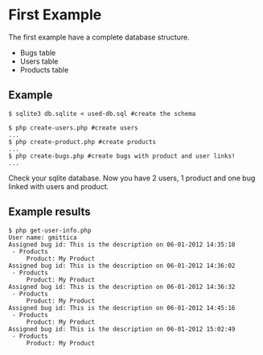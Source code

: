 # First Example

The first example have a complete database structure.

 * Bugs table
 * Users table
 * Products table
 
## Example

```
$ sqlite3 db.sqlite < used-db.sql #create the schema

$ php create-users.php #create users
...
$ php create-product.php #create products
...
$ php create-bugs.php #create bugs with product and user links!
...
```

Check your sqlite database. Now you have 2 users, 1 product and one bug linked 
with users and product.

## Example results

```
$ php get-user-info.php
User name: gmittica
Assigned bug id: This is the description on 06-01-2012 14:35:18
 - Products
     Product: My Product
Assigned bug id: This is the description on 06-01-2012 14:36:02
 - Products
     Product: My Product
Assigned bug id: This is the description on 06-01-2012 14:36:32
 - Products
     Product: My Product
Assigned bug id: This is the description on 06-01-2012 14:45:16
 - Products
     Product: My Product
Assigned bug id: This is the description on 06-01-2012 15:02:49
 - Products
     Product: My Product
```
